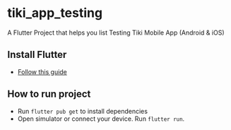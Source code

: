 # tiki_app_testing

A Flutter Project that helps you list Testing Tiki Mobile App (Android & iOS)

## Install Flutter
- [Follow this guide](https://flutter.dev/docs/get-started/install)

## How to run project

- Run `flutter pub get` to install dependencies
- Open simulator or connect your device. Run `flutter run`.
